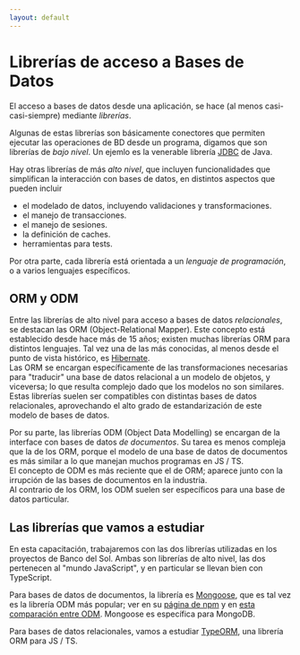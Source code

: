 ```yaml
---
layout: default
---
```


# Librerías de acceso a Bases de Datos
El acceso a bases de datos desde una aplicación, se hace (al menos casi-casi-siempre) mediante _librerías_.  

Algunas de estas librerías son básicamente conectores que permiten ejecutar las operaciones de BD desde un programa, digamos que son librerías de _bajo nivel_. Un ejemlo es la venerable librería [JDBC](https://www.javatpoint.com/java-jdbc) de Java.  

Hay otras librerías de más _alto nivel_, que incluyen funcionalidades que simplifican la interacción con bases de datos, en distintos aspectos que pueden incluir
- el modelado de datos, incluyendo validaciones y transformaciones.
- el manejo de transacciones.
- el manejo de sesiones.
- la definición de caches.
- herramientas para tests.

Por otra parte, cada librería está orientada a un _lenguaje de programación_, o a varios lenguajes específicos.


## ORM y ODM
Entre las librerías de alto nivel para acceso a bases de datos _relacionales_, se destacan las ORM (Object-Relational Mapper). Este concepto está establecido desde hace más de 15 años; existen muchas librerías ORM para distintos lenguajes. Tal vez una de las más conocidas, al menos desde el punto de vista histórico, es [Hibernate](https://hibernate.org/orm/).  
Las ORM se encargan específicamente de las transformaciones necesarias para "traducir" una base de datos relacional a un modelo de objetos, y viceversa; lo que resulta complejo dado que los modelos no son similares.
Estas librerías suelen ser compatibles con distintas bases de datos relacionales, aprovechando el alto grado de estandarización de este modelo de bases de datos.

Por su parte, las librerías ODM (Object Data Modelling) se encargan de la interface con bases de datos _de documentos_. Su tarea es menos compleja que la de los ORM, porque el modelo de una base de datos de documentos es más similar a lo que manejan muchos programas en JS / TS.  
El concepto de ODM es más reciente que el de ORM; aparece junto con la irrupción de las bases de documentos en la industria.  
Al contrario de los ORM, los ODM suelen ser específicos para una base de datos particular. 



## Las librerías que vamos a estudiar
En esta capacitación, trabajaremos con las dos librerías utilizadas en los proyectos de Banco del Sol. Ambas son librerías de alto nivel, las dos pertenecen al "mundo JavaScript", y en particular se llevan bien con TypeScript. 

Para bases de datos de documentos, la librería es [Mongoose](https://mongoosejs.com/), que es tal vez es la librería ODM más popular; ver en su [página de npm](https://www.npmjs.com/package/mongoose) y en [esta comparación entre ODM](https://openbase.io/packages/top-javascript-mongodb-odm-libraries).
Mongoose es específica para MongoDB.

Para bases de datos relacionales, vamos a estudiar [TypeORM](https://typeorm.io/), una librería ORM para JS / TS.


